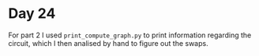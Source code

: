 # Day 24

For part 2 I used `print_compute_graph.py` to print information regarding the circuit, which I then analised by hand to figure out the swaps.
